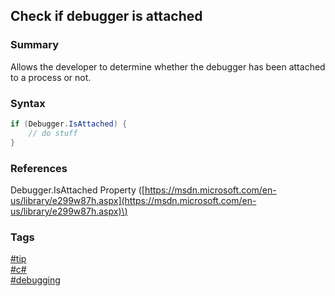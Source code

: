 ## Check if debugger is attached

### Summary
Allows the developer to determine whether the debugger has been attached to a process or not.

### Syntax
```csharp
if (Debugger.IsAttached) {
    // do stuff
}
```

### References
Debugger.IsAttached Property \([https://msdn.microsoft.com/en-us/library/e299w87h.aspx](https://msdn.microsoft.com/en-us/library/e299w87h.aspx)\)   

### Tags
[#tip](../../tips.md)  
[#c#](../csharp.md)  
[#debugging](debugging.md)